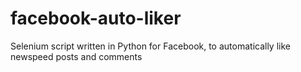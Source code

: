 # facebook-auto-liker
Selenium script written in Python for Facebook, to automatically like newspeed posts and comments
